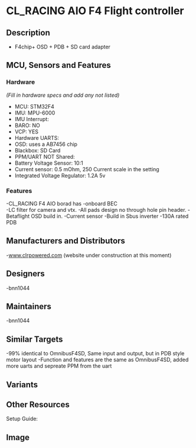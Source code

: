 # CL_RACING AIO F4 Flight controller  

## Description
- F4chip+ OSD + PDB + SD card adapter 
 
## MCU, Sensors and Features

### Hardware
_(Fill in hardware specs and add any not listed)_
  - MCU: STM32F4
  - IMU: MPU-6000
  - IMU Interrupt: 
  - BARO: NO
  - VCP: YES
  - Hardware UARTS: 
  - OSD: uses a AB7456 chip
  - Blackbox: SD Card
  - PPM/UART NOT Shared: 
  - Battery Voltage Sensor: 10:1
  - Current sensor: 0.5 mOhm, 250 Current scale in the setting
  - Integrated Voltage Regulator: 1.2A 5v
### Features
  -CL_RACING F4 AIO borad has 
  -onboard BEC  
  -LC filter for camera and vtx. 
  -All pads design no through hole pin header.
  -Betaflight OSD build in.
  -Current sensor
  -Build in Sbus inverter
  -130A rated PDB

## Manufacturers and Distributors

   -www.clrpowered.com (website under construction at this moment)

## Designers

  -bnn1044

## Maintainers

   -bnn1044

## Similar Targets
  -99% identical to OmnibusF4SD, Same input and output, but in PDB style motor layout
  -Function and features are the same as OmnibusF4SD, added more uarts and sepreate PPM from the uart
## Variants

## Other Resources
Setup Guide: 

## Image

